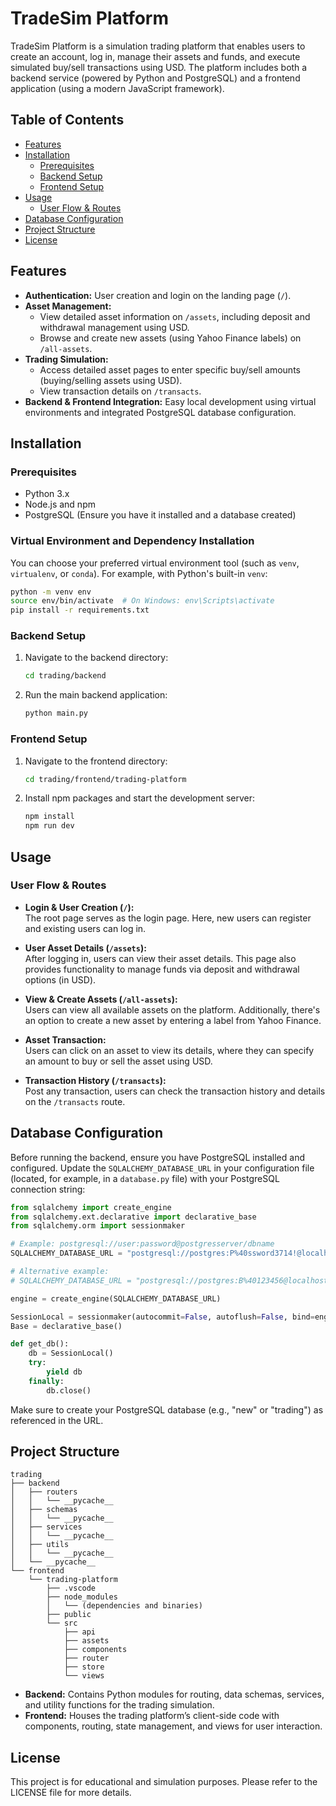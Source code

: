 # TradeSim Platform

TradeSim Platform is a simulation trading platform that enables users to create an account, log in, manage their assets and funds, and execute simulated buy/sell transactions using USD. The platform includes both a backend service (powered by Python and PostgreSQL) and a frontend application (using a modern JavaScript framework).

## Table of Contents

- [Features](#features)
- [Installation](#installation)
  - [Prerequisites](#prerequisites)
  - [Backend Setup](#backend-setup)
  - [Frontend Setup](#frontend-setup)
- [Usage](#usage)
  - [User Flow & Routes](#user-flow--routes)
- [Database Configuration](#database-configuration)
- [Project Structure](#project-structure)
- [License](#license)

## Features

- **Authentication:** User creation and login on the landing page (`/`).
- **Asset Management:**  
  - View detailed asset information on `/assets`, including deposit and withdrawal management using USD.
  - Browse and create new assets (using Yahoo Finance labels) on `/all-assets`.
- **Trading Simulation:**  
  - Access detailed asset pages to enter specific buy/sell amounts (buying/selling assets using USD).
  - View transaction details on `/transacts`.
- **Backend & Frontend Integration:** Easy local development using virtual environments and integrated PostgreSQL database configuration.

## Installation

### Prerequisites

- Python 3.x
- Node.js and npm
- PostgreSQL (Ensure you have it installed and a database created)

### Virtual Environment and Dependency Installation

You can choose your preferred virtual environment tool (such as `venv`, `virtualenv`, or `conda`). For example, with Python's built-in `venv`:

```bash
python -m venv env
source env/bin/activate  # On Windows: env\Scripts\activate
pip install -r requirements.txt
```

### Backend Setup

1. Navigate to the backend directory:

   ```bash
   cd trading/backend
   ```

2. Run the main backend application:

   ```bash
   python main.py
   ```

### Frontend Setup

1. Navigate to the frontend directory:

   ```bash
   cd trading/frontend/trading-platform
   ```

2. Install npm packages and start the development server:

   ```bash
   npm install
   npm run dev
   ```

## Usage

### User Flow & Routes

- **Login & User Creation (`/`):**  
  The root page serves as the login page. Here, new users can register and existing users can log in.

- **User Asset Details (`/assets`):**  
  After logging in, users can view their asset details. This page also provides functionality to manage funds via deposit and withdrawal options (in USD).

- **View & Create Assets (`/all-assets`):**  
  Users can view all available assets on the platform. Additionally, there's an option to create a new asset by entering a label from Yahoo Finance.

- **Asset Transaction:**  
  Users can click on an asset to view its details, where they can specify an amount to buy or sell the asset using USD.  
 
- **Transaction History (`/transacts`):**  
  Post any transaction, users can check the transaction history and details on the `/transacts` route.

## Database Configuration

Before running the backend, ensure you have PostgreSQL installed and configured. Update the `SQLALCHEMY_DATABASE_URL` in your configuration file (located, for example, in a `database.py` file) with your PostgreSQL connection string:

```python
from sqlalchemy import create_engine
from sqlalchemy.ext.declarative import declarative_base
from sqlalchemy.orm import sessionmaker

# Example: postgresql://user:password@postgresserver/dbname
SQLALCHEMY_DATABASE_URL = "postgresql://postgres:P%40ssword3714!@localhost:5432/new"

# Alternative example:
# SQLALCHEMY_DATABASE_URL = "postgresql://postgres:B%40123456@localhost:5433/trading"

engine = create_engine(SQLALCHEMY_DATABASE_URL)

SessionLocal = sessionmaker(autocommit=False, autoflush=False, bind=engine)
Base = declarative_base()

def get_db():
    db = SessionLocal()
    try:
        yield db
    finally:
        db.close()
```

Make sure to create your PostgreSQL database (e.g., "new" or "trading") as referenced in the URL.

## Project Structure

```
trading
├── backend
│   ├── routers
│   │   └── __pycache__
│   ├── schemas
│   │   └── __pycache__
│   ├── services
│   │   └── __pycache__
│   ├── utils
│   │   └── __pycache__
│   └── __pycache__
└── frontend
    └── trading-platform
        ├── .vscode
        ├── node_modules
        │   └── (dependencies and binaries)
        ├── public
        └── src
            ├── api
            ├── assets
            ├── components
            ├── router
            ├── store
            └── views
```

- **Backend:** Contains Python modules for routing, data schemas, services, and utility functions for the trading simulation.
- **Frontend:** Houses the trading platform’s client-side code with components, routing, state management, and views for user interaction.

## License

This project is for educational and simulation purposes. Please refer to the LICENSE file for more details.
